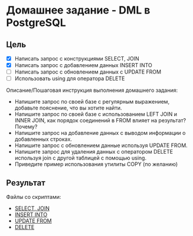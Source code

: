 # Домашнее задание - DML в PostgreSQL

## Цель

- [x] Написать запрос с конструкциями SELECT, JOIN
- [x] Написать запрос с добавлением данных INSERT INTO
- [ ] Написать запрос с обновлением данных с UPDATE FROM
- [ ] Использовать using для оператора DELETE

Описание/Пошаговая инструкция выполнения домашнего задания:

- Напишите запрос по своей базе с регулярным выражением, добавьте пояснение, что вы хотите найти.
- Напишите запрос по своей базе с использованием LEFT JOIN и INNER JOIN, как порядок соединений в FROM влияет на результат? Почему?
- Напишите запрос на добавление данных с выводом информации о добавленных строках.
- Напишите запрос с обновлением данные используя UPDATE FROM.
- Напишите запрос для удаления данных с оператором DELETE используя join с другой таблицей с помощью using.
- Приведите пример использования утилиты COPY (по желанию)

## Результат

Файлы со скриптами:

- [SELECT, JOIN](scripts/select.sql)
- [INSERT INTO](scripts/insert.sql)
- [UPDATE FROM](scripts/update.sql)
- [DELETE](scripts/delete.sql)
